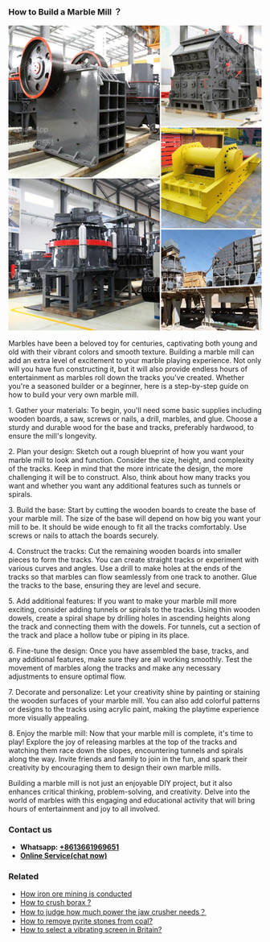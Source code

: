 <h3>How to Build a Marble Mill ？</h3><img src='1701745029.jpg' alt=''><p>Marbles have been a beloved toy for centuries, captivating both young and old with their vibrant colors and smooth texture. Building a marble mill can add an extra level of excitement to your marble playing experience. Not only will you have fun constructing it, but it will also provide endless hours of entertainment as marbles roll down the tracks you've created. Whether you're a seasoned builder or a beginner, here is a step-by-step guide on how to build your very own marble mill.</p><p>1. Gather your materials: To begin, you'll need some basic supplies including wooden boards, a saw, screws or nails, a drill, marbles, and glue. Choose a sturdy and durable wood for the base and tracks, preferably hardwood, to ensure the mill's longevity.</p><p>2. Plan your design: Sketch out a rough blueprint of how you want your marble mill to look and function. Consider the size, height, and complexity of the tracks. Keep in mind that the more intricate the design, the more challenging it will be to construct. Also, think about how many tracks you want and whether you want any additional features such as tunnels or spirals.</p><p>3. Build the base: Start by cutting the wooden boards to create the base of your marble mill. The size of the base will depend on how big you want your mill to be. It should be wide enough to fit all the tracks comfortably. Use screws or nails to attach the boards securely.</p><p>4. Construct the tracks: Cut the remaining wooden boards into smaller pieces to form the tracks. You can create straight tracks or experiment with various curves and angles. Use a drill to make holes at the ends of the tracks so that marbles can flow seamlessly from one track to another. Glue the tracks to the base, ensuring they are level and secure.</p><p>5. Add additional features: If you want to make your marble mill more exciting, consider adding tunnels or spirals to the tracks. Using thin wooden dowels, create a spiral shape by drilling holes in ascending heights along the track and connecting them with the dowels. For tunnels, cut a section of the track and place a hollow tube or piping in its place.</p><p>6. Fine-tune the design: Once you have assembled the base, tracks, and any additional features, make sure they are all working smoothly. Test the movement of marbles along the tracks and make any necessary adjustments to ensure optimal flow.</p><p>7. Decorate and personalize: Let your creativity shine by painting or staining the wooden surfaces of your marble mill. You can also add colorful patterns or designs to the tracks using acrylic paint, making the playtime experience more visually appealing.</p><p>8. Enjoy the marble mill: Now that your marble mill is complete, it's time to play! Explore the joy of releasing marbles at the top of the tracks and watching them race down the slopes, encountering tunnels and spirals along the way. Invite friends and family to join in the fun, and spark their creativity by encouraging them to design their own marble mills.</p><p>Building a marble mill is not just an enjoyable DIY project, but it also enhances critical thinking, problem-solving, and creativity. Delve into the world of marbles with this engaging and educational activity that will bring hours of entertainment and joy to all involved.</p><h3>Contact us</h3><ul><li><strong>Whatsapp:&nbsp;<a href="https://wa.me/8613661969651">+8613661969651</a></strong></li><li><a href="https://swt.shibang-china.com/?git&amp;zhl&amp;How to Build a Marble Mill ？"><strong>Online Service(chat now)</strong></a></li></ul><h3>Related</h3><ul><li><a href='How iron ore mining is conducted.md'>How iron ore mining is conducted</a></li><li><a href='How to crush borax .md'>How to crush borax ?</a></li><li><a href='How to judge how much power the jaw crusher needs？.md'>How to judge how much power the jaw crusher needs？</a></li><li><a href='How to remove pyrite stones from coal.md'>How to remove pyrite stones from coal?</a></li><li><a href='How to select a vibrating screen in Britain.md'>How to select a vibrating screen in Britain?</a></li></ul>